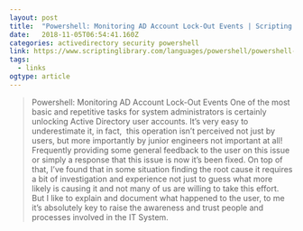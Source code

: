 ```yaml
---
layout: post 
title:  "Powershell: Monitoring AD Account Lock-Out Events | Scripting Library" 
date:   2018-11-05T06:54:41.160Z 
categories: activedirectory security powershell
link: https://www.scriptinglibrary.com/languages/powershell/powershell-monitoring-ad-account-locked-out/?utm_source=dlvr.it&utm_medium=twitter 
tags:
  - links
ogtype: article 
---
```


> Powershell: Monitoring AD Account Lock-Out Events
One of the most basic and repetitive tasks for system administrators is certainly unlocking Active Directory user accounts. It’s very easy to underestimate it, in fact,  this operation isn’t perceived not just by users, but more importantly by junior engineers not important at all!  Frequently providing some general feedback to the user on this issue or simply a response that this issue is now it’s been fixed.
On top of that, I’ve found that in some situation finding the root cause it requires a bit of investigation and experience not just to guess what more likely is causing it and not many of us are willing to take this effort.  But I like to explain and document what happened to the user, to me it’s absolutely key to raise the awareness and trust people and processes involved in the IT System.
